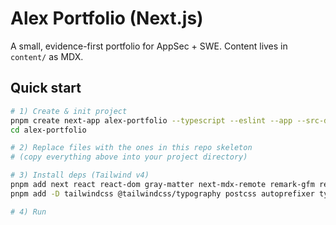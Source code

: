 # Alex Portfolio (Next.js)

A small, evidence-first portfolio for AppSec + SWE. Content lives in `content/` as MDX.

## Quick start

```bash
# 1) Create & init project
pnpm create next-app alex-portfolio --typescript --eslint --app --src-dir=false --import-alias "@/*"
cd alex-portfolio

# 2) Replace files with the ones in this repo skeleton
# (copy everything above into your project directory)

# 3) Install deps (Tailwind v4)
pnpm add next react react-dom gray-matter next-mdx-remote remark-gfm rehype-slug rehype-autolink-headings
pnpm add -D tailwindcss @tailwindcss/typography postcss autoprefixer typescript @types/node @types/react @types/react-dom

# 4) Run
```
